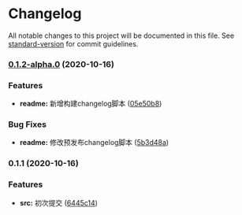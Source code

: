 # Changelog

All notable changes to this project will be documented in this file. See [standard-version](https://github.com/conventional-changelog/standard-version) for commit guidelines.

### [0.1.2-alpha.0](https://github.com/zhangzheng-zz/vue3_learn/compare/v0.1.1...v0.1.2-alpha.0) (2020-10-16)


### Features

* **readme:** 新增构建changelog脚本 ([05e50b8](https://github.com/zhangzheng-zz/vue3_learn/commit/05e50b82d5125946003c6766a182bc835481fb0e))


### Bug Fixes

* **readme:** 修改预发布changelog脚本 ([5b3d48a](https://github.com/zhangzheng-zz/vue3_learn/commit/5b3d48afd21acfe5f9486e9497969273b26c1f27))

### 0.1.1 (2020-10-16)


### Features

* **src:** 初次提交 ([6445c14](https://github.com/zhangzheng-zz/vue3_learn/commit/6445c14925f9fa4d9bbd932498f4121fdf084c01))
